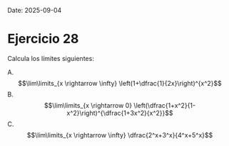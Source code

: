 Date: 2025-09-04

# Ejercicio 28


Calcula los límites siguientes:

A.  $$\lim\limits_{x \rightarrow \infty} \left(1+\dfrac{1}{2x}\right)^{x^2}$$
B.  $$\lim\limits_{x \rightarrow 0} \left(\dfrac{1+x^2}{1-x^2}\right)^{\dfrac{1+3x^2}{x^2}}$$
C.  $$\lim\limits_{x \rightarrow \infty} \dfrac{2^x+3^x}{4^x+5^x}$$
